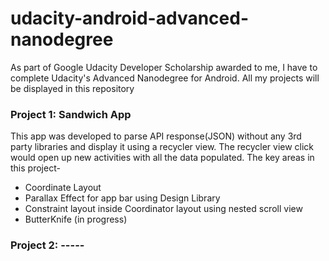 # udacity-android-advanced-nanodegree
As part of Google Udacity Developer Scholarship awarded to me, I have to complete Udacity's Advanced Nanodegree for Android. All my projects will be displayed in this repository

### Project 1: Sandwich App
This app was developed to parse API response(JSON) without any 3rd party libraries and display it using a recycler view. 
The recycler view click would open up new activities with all the data populated. The key areas in this project-
* Coordinate Layout
* Parallax Effect for app bar using Design Library
* Constraint layout inside Coordinator layout using nested scroll view
* ButterKnife (in progress)

### Project 2: -----

